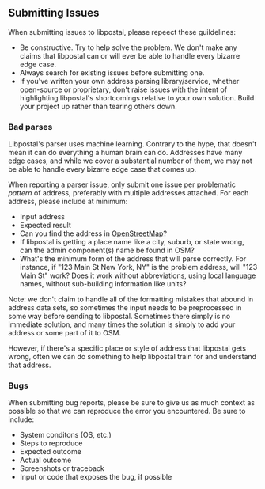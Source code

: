 ## Submitting Issues

When submitting issues to libpostal, please repeect these guildelines:

- Be constructive. Try to help solve the problem. We don't make any claims that libpostal can or will ever be able to handle every bizarre edge case.
- Always search for existing issues before submitting one.
- If you've written your own address parsing library/service, whether open-source or proprietary, don't raise issues with the intent of highlighting libpostal's shortcomings relative to your own solution. Build your project up rather than tearing others down.

### Bad parses

Libpostal's parser uses machine learning. Contrary to the hype, that doesn't mean it can do everything a human brain can do. Addresses have many edge cases, and while we cover a substantial number of them, we may not be able to handle every bizarre edge case that comes up.

When reporting a parser issue, only submit one issue per problematic *pattern* of address, preferably with multiple addresses attached. For each address, please include at minimum:

- Input address
- Expected result
- Can you find the address in [OpenStreetMap](https://openstreetmap.org)?
- If libpostal is getting a place name like a city, suburb, or state wrong, can the admin component(s) name be found in OSM?
- What's the minimum form of the address that will parse correctly. For instance, if "123 Main St New York, NY" is the problem address, will "123 Main St" work? Does it work without abbreviations, using local language names, without sub-building information like units?

Note: we don't claim to handle all of the formatting mistakes that abound in address data sets, so sometimes the input needs to be preprocessed in some way before sending to libpostal. Sometimes there simply is no immediate solution, and many times the solution is simply to add your address or some part of it to OSM.

However, if there's a specific place or style of address that libpostal gets wrong, often we can do something to help libpostal train for and understand that address.


### Bugs

When submitting bug reports, please be sure to give us as much context as possible so that we can reproduce the error you encountered. Be sure to include:

- System conditons (OS, etc.)
- Steps to reproduce
- Expected outcome
- Actual outcome
- Screenshots or traceback
- Input or code that exposes the bug, if possible

